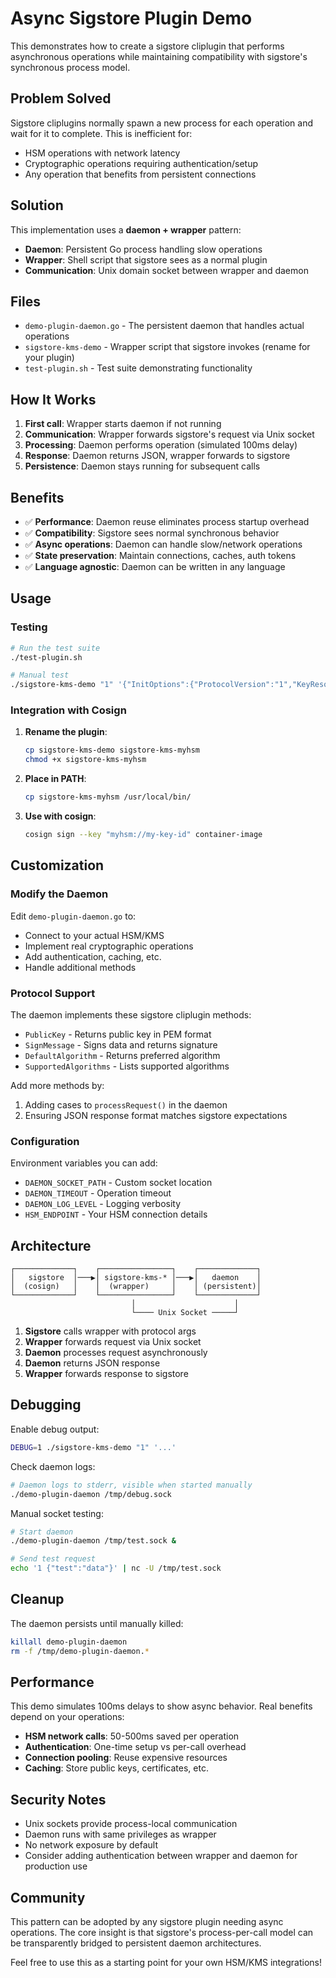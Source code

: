 # Async Sigstore Plugin Demo

This demonstrates how to create a sigstore cliplugin that performs asynchronous operations while maintaining compatibility with sigstore's synchronous process model.

## Problem Solved

Sigstore cliplugins normally spawn a new process for each operation and wait for it to complete. This is inefficient for:
- HSM operations with network latency
- Cryptographic operations requiring authentication/setup
- Any operation that benefits from persistent connections

## Solution

This implementation uses a **daemon + wrapper** pattern:
- **Daemon**: Persistent Go process handling slow operations
- **Wrapper**: Shell script that sigstore sees as a normal plugin
- **Communication**: Unix domain socket between wrapper and daemon

## Files

- `demo-plugin-daemon.go` - The persistent daemon that handles actual operations
- `sigstore-kms-demo` - Wrapper script that sigstore invokes (rename for your plugin)
- `test-plugin.sh` - Test suite demonstrating functionality

## How It Works

1. **First call**: Wrapper starts daemon if not running
2. **Communication**: Wrapper forwards sigstore's request via Unix socket
3. **Processing**: Daemon performs operation (simulated 100ms delay)
4. **Response**: Daemon returns JSON, wrapper forwards to sigstore
5. **Persistence**: Daemon stays running for subsequent calls

## Benefits

- ✅ **Performance**: Daemon reuse eliminates process startup overhead
- ✅ **Compatibility**: Sigstore sees normal synchronous behavior  
- ✅ **Async operations**: Daemon can handle slow/network operations
- ✅ **State preservation**: Maintain connections, caches, auth tokens
- ✅ **Language agnostic**: Daemon can be written in any language

## Usage

### Testing

```bash
# Run the test suite
./test-plugin.sh

# Manual test
./sigstore-kms-demo "1" '{"InitOptions":{"ProtocolVersion":"1","KeyResourceID":"demo://test-key","HashFunc":4},"MethodArgs":{"MethodName":"PublicKey","PublicKey":{"PublicKeyOptions":{}}}}'
```

### Integration with Cosign

1. **Rename the plugin**:
   ```bash
   cp sigstore-kms-demo sigstore-kms-myhsm
   chmod +x sigstore-kms-myhsm
   ```

2. **Place in PATH**:
   ```bash
   cp sigstore-kms-myhsm /usr/local/bin/
   ```

3. **Use with cosign**:
   ```bash
   cosign sign --key "myhsm://my-key-id" container-image
   ```

## Customization

### Modify the Daemon

Edit `demo-plugin-daemon.go` to:
- Connect to your actual HSM/KMS
- Implement real cryptographic operations
- Add authentication, caching, etc.
- Handle additional methods

### Protocol Support

The daemon implements these sigstore cliplugin methods:
- `PublicKey` - Returns public key in PEM format
- `SignMessage` - Signs data and returns signature
- `DefaultAlgorithm` - Returns preferred algorithm
- `SupportedAlgorithms` - Lists supported algorithms

Add more methods by:
1. Adding cases to `processRequest()` in the daemon
2. Ensuring JSON response format matches sigstore expectations

### Configuration

Environment variables you can add:
- `DAEMON_SOCKET_PATH` - Custom socket location
- `DAEMON_TIMEOUT` - Operation timeout
- `DAEMON_LOG_LEVEL` - Logging verbosity
- `HSM_ENDPOINT` - Your HSM connection details

## Architecture

```
┌─────────────┐    ┌────────────────┐    ┌─────────────┐
│   sigstore  │───▶│ sigstore-kms-* │───▶│   daemon    │
│  (cosign)   │    │  (wrapper)     │    │ (persistent)│
└─────────────┘    └────────────────┘    └─────────────┘
                           │                      │
                           └──── Unix Socket ─────┘
```

1. **Sigstore** calls wrapper with protocol args
2. **Wrapper** forwards request via Unix socket
3. **Daemon** processes request asynchronously
4. **Daemon** returns JSON response
5. **Wrapper** forwards response to sigstore

## Debugging

Enable debug output:
```bash
DEBUG=1 ./sigstore-kms-demo "1" '...'
```

Check daemon logs:
```bash
# Daemon logs to stderr, visible when started manually
./demo-plugin-daemon /tmp/debug.sock
```

Manual socket testing:
```bash
# Start daemon
./demo-plugin-daemon /tmp/test.sock &

# Send test request
echo '1 {"test":"data"}' | nc -U /tmp/test.sock
```

## Cleanup

The daemon persists until manually killed:
```bash
killall demo-plugin-daemon
rm -f /tmp/demo-plugin-daemon.*
```

## Performance

This demo simulates 100ms delays to show async behavior. Real benefits depend on your operations:
- **HSM network calls**: 50-500ms saved per operation
- **Authentication**: One-time setup vs per-call overhead  
- **Connection pooling**: Reuse expensive resources
- **Caching**: Store public keys, certificates, etc.

## Security Notes

- Unix sockets provide process-local communication
- Daemon runs with same privileges as wrapper
- No network exposure by default
- Consider adding authentication between wrapper and daemon for production use

## Community

This pattern can be adopted by any sigstore plugin needing async operations. The core insight is that sigstore's process-per-call model can be transparently bridged to persistent daemon architectures.

Feel free to use this as a starting point for your own HSM/KMS integrations!